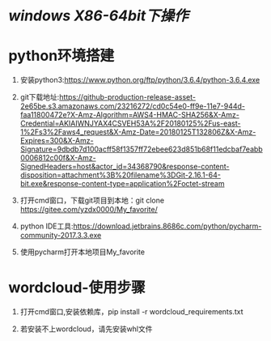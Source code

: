 # _windows X86-64bit下操作_ 

# python环境搭建
1. 安装python3:https://www.python.org/ftp/python/3.6.4/python-3.6.4.exe

1. git下载地址:https://github-production-release-asset-2e65be.s3.amazonaws.com/23216272/cd0c54e0-ff9e-11e7-944d-faa11800472e?X-Amz-Algorithm=AWS4-HMAC-SHA256&X-Amz-Credential=AKIAIWNJYAX4CSVEH53A%2F20180125%2Fus-east-1%2Fs3%2Faws4_request&X-Amz-Date=20180125T132806Z&X-Amz-Expires=300&X-Amz-Signature=9dbdb7d100acff58f1357ff72ebee623d851b68f11edcbaf7eabb0006812c00f&X-Amz-SignedHeaders=host&actor_id=34368790&response-content-disposition=attachment%3B%20filename%3DGit-2.16.1-64-bit.exe&response-content-type=application%2Foctet-stream
1. 打开cmd窗口，下载git项目到本地：git clone https://gitee.com/yzdx0000/My_favorite/
1. python IDE工具:https://download.jetbrains.8686c.com/python/pycharm-community-2017.3.3.exe
1. 使用pycharm打开本地项目My_favorite

# wordcloud-使用步骤

1. 打开cmd窗口,安装依赖库，pip install -r  wordcloud_requirements.txt

1. 若安装不上wordcloud，请先安装whl文件

